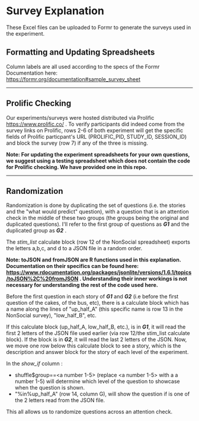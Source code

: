 # Survey Explanation
These Excel files can be uploaded to Formr to generate the surveys used in the experiment.

## Formatting and Updating Spreadsheets
Column labels are all used according to the specs of the Formr Documentation here: https://formr.org/documentation#sample_survey_sheet 

------------------------------
## Prolific Checking
Our experiments/surveys were hosted distributed via Prolific https://www.prolific.co/ . To verify participants did indeed come from the survey links on Prolific, rows 2-6 of both experiment will get the specific fields of Prolific particpant's URL (PROLIFIC_PID, STUDY_ID, SESSION_ID) and block the survey (row 7) if any of the three is missing.

**Note: For updating the experiment spreadsheets for your own questions, we suggest using a testing spreadsheet which does not contain the code for Prolific checking. We have provided one in this repo.**

------------------------------
## Randomization
Randomization is done by duplicating the set of questions (i.e. the stories and the "what would predict" question), with a question that is an attention check in the middle of these two groups (the groups being the original and duplicated questions). I'll refer to the first group of questions as ***G1*** and the duplicated group as ***G2*** . 

The *stim_list* calculate block (row 12 of the NonSocial spreadsheet) exports the letters a,b,c, and d to a JSON file in a random order. 

**Note: toJSON and fromJSON are R functions used in this explanation. Documentation on their specifics can be found here: https://www.rdocumentation.org/packages/jsonlite/versions/1.6.1/topics/toJSON%2C%20fromJSON . Understanding their inner workings is not necessary for understanding the rest of the code used here.**

Before the first question in each story of ***G1*** and ***G2*** (i.e before the first question of the cakes, of the bus, etc), there is a calculate block which has a name along the lines of "up_half_A" (this specific name is row 13 in the NonSocial survey), "low_half_B", etc.  

If this calculate block (up_half_A, low_half_B, etc.), is in ***G1***, it will read the first 2 letters of the JSON file used earlier (via row 12/the stim_list calculate block). If the block is in ***G2***, it will read the last 2 letters of the JSON. Now, we move one row below this calculate block to see a story, which is the description and answer block for the story of each level of the experiment. 

In the *show_if* column :

  - shuffle$group==<a number 1-5> (replace <a number 1-5> with a a number 1-5) will determine which level of the question to showcase when the question is shown.
  - "<a letter>%in%up_half_A" (row 14, column G), will show the question if <a letter> is one of the 2 letters read from the JSON file.
  
This all allows us to randomize questions across an attention check.

